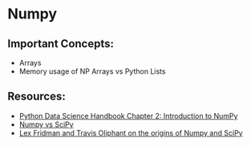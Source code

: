 # Numpy

## Important Concepts:
- Arrays
- Memory usage of NP Arrays vs Python Lists

## Resources:
- [Python Data Science Handbook Chapter 2: Introduction to NumPy](https://jakevdp.github.io/PythonDataScienceHandbook/02.00-introduction-to-numpy.html)
- [Numpy vs SciPy](https://www.youtube.com/watch?v=l3s-_8uTBVA)
- [Lex Fridman and Travis Oliphant on the origins of Numpy and SciPy]()
